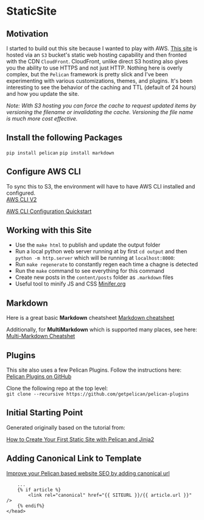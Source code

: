 # StaticSite

## Motivation

I started to build out this site because I wanted to play with AWS.  [This site](httpw://www.roepkeb.com) is hosted via an `S3` bucket's static web hosting capability and then fronted with the CDN `CloudFront`.  CloudFront, unlike direct S3 hosting also gives you the ability to use HTTPS and not just HTTP.  Nothing here is overly complex, but the `Pelican` framework is pretty slick and I've been experimenting with various customizations, themes, and plugins.  It's been interesting to see the behavior of the caching and TTL (default of 24 hours) and how you update the site.  

_Note: With S3 hosting you can force the cache to request updated items by versioning the filename or invalidating the cache.  Versioning the file name is much more cost effective._

## Install the following Packages

`pip install pelican`
`pip install markdown`

## Configure AWS CLI

To sync this to S3, the environment will have to have AWS CLI installed and configured.  
[AWS CLI V2](https://docs.aws.amazon.com/cli/latest/userguide/install-cliv2.html)

[AWS CLI Configuration Quickstart](https://docs.aws.amazon.com/cli/latest/userguide/cli-configure-quickstart.html)

## Working with this Site  

* Use the `make html` to publish and update the output folder
* Run a local python web server running at by first `cd output` and
then `python -m http.server` which will be running at `localhost:8000`:
* Run `make regenerate` to constantly regen each time a chagne is detected
* Run the `make` command to see everything for this command
* Create new posts in the `content/posts` folder as `.markdown` files
* Useful tool to minify JS and CSS [Minifer.org](https://www.minifier.org)

## Markdown

Here is a great basic **Markdown** cheatsheet
[Markdown cheatsheet](https://github.com/adam-p/markdown-here/wiki/Markdown-Cheatsheet)

Additionally, for **MultiMarkdown** which is supported many places, see here:
[Multi-Markdown Cheatshet](https://github.com/fletcher/MultiMarkdown/wiki/MultiMarkdown-Syntax-Guide)

## Plugins

This site also uses a few Pelican Plugins.  Follow the instructions here:  
[Pelican Plugins on GitHub](https://github.com/getpelican/pelican-plugins)

Clone the following repo at the top level:  
`git clone --recursive https://github.com/getpelican/pelican-plugins`

## Initial Starting Point

Generated originally based on the tutorial from:  

[How to Create Your First Static Site with Pelican and Jinja2](https://www.fullstackpython.com/blog/generating-static-websites-pelican-jinja2-markdown.html)


## Adding Canonical Link to Template

[Improve your Pelican based website SEO by adding canonical url](https://www.andreagrandi.it/2020/10/14/improve-pelican-based-website-seo-adding-canonical-url/)

```
    ...
    {% if article %}
        <link rel="canonical" href="{{ SITEURL }}/{{ article.url }}" />
    {% endif%}
</head>
```